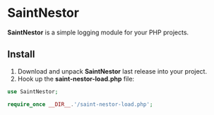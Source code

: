 # SaintNestor

**SaintNestor** is a simple logging module for your PHP projects.

## Install

1. Download and unpack **SaintNestor** last release into your project.
2. Hook up the **saint-nestor-load.php** file:
```php
use SaintNestor;

require_once __DIR__.'/saint-nestor-load.php';
```